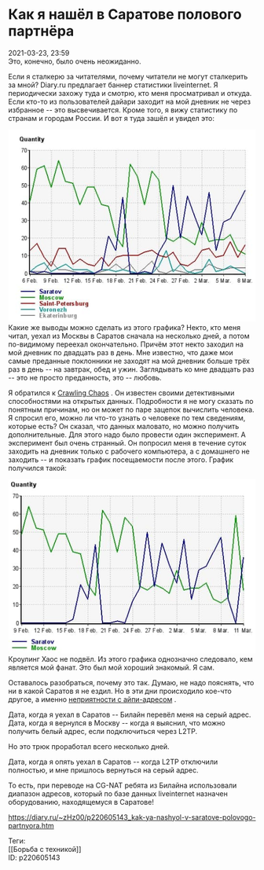 Как я нашёл в Саратове полового партнёра
=========================================

   
 2021-03-23, 23:59   
  Это, конечно, было очень неожиданно.   
   
 Если я сталкерю за читателями, почему читатели не могут сталкерить за мной? Diary.ru предлагает баннер статистики liveinternet. Я периодически захожу туда и смотрю, кто меня просматривал и откуда. Если кто-то из пользователей дайари заходит на мой дневник не через избранное -- это высвечивается. Кроме того, я вижу статистику по странам и городам России. И вот я туда зашёл и увидел это:   
   
   [![](pics/0tCphqc.jpg)](pics/0tCphqc.jpg)     
 Какие же выводы можно сделать из этого графика? Некто, кто меня читал, уехал из Москвы в Саратов сначала на несколько дней, а потом по-видимому переехал окончательно. Причём этот некто заходил на мой дневник по двадцать раз в день. Мне известно, что даже мои самые преданные поклонники не заходят на мой дневник больше трёх раз в день -- на завтрак, обед и ужин. Заглядывать ко мне двадцать раз -- это не просто преданность, это -- любовь.   
   
 Я обратился к  [Crawling Chaos](http://degozaru.diary.ru "Фундаментальная ошибка атрибуции")  . Он известен своими детективными способностями на открытых данных. Подробности я не могу сказать по понятным причинам, но он может по паре зацепок вычислить человека. Я спросил его, можно ли что-то узнать о человеке по тем сведениям, которые есть? Он сказал, что данных маловато, но можно получить дополнительные. Для этого надо было провести один эксперимент. А эксперимент был очень странный. Он попросил меня в течение суток заходить на дневник только с рабочего компьютера, а с домашнего не заходить -- и показать график посещаемости после этого. График получился такой:   
   
   [![](pics/sOXVJz7.jpg)](pics/sOXVJz7.jpg)     
 Кроулинг Хаос не подвёл. Из этого графика однозначно следовало, кем является мой фанат. Это был мой хороший знакомый. Я сам.   
   
 Оставалось разобраться, почему это так. Думаю, не надо пояснять, что ни в какой Саратов я не ездил. Но в эти дни происходило кое-что другое, а именно  [неприятности с айпи-адресом](Возвращение%20к%20истокам%20Beeline%20Internet%20и%20серые%20адреса)  .   
   
 Дата, когда я уехал в Саратов -- Билайн перевёл меня на серый адрес.   
 Дата, когда я вернулся в Москву -- когда я выяснил, что можно получить белый адрес, если подключиться через L2TP.   
   
 Но это трюк проработал всего несколько дней.   
   
 Дата, когда я опять уехал в Саратов -- когда L2TP отключили полностью, и мне пришлось вернуться на серый адрес.   
   
 То есть, при переводе на CG-NAT ребята из Билайна использовали диапазон адресов, который по базе данных liveinternet назначен оборудованию, находящемуся в Саратове!   
    
 <https://diary.ru/~zHz00/p220605143_kak-ya-nashyol-v-saratove-polovogo-partnyora.htm>   
   
 Теги:   
 [[Борьба с техникой]]   
 ID: p220605143